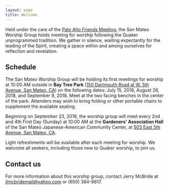 ```yaml
---
layout: page
title: Welcome
---
```


Held under the care of the [Palo Alto Friends Meeting](http://www.pafm.org), the San Mateo Worship Group holds meeting for worship following the Quaker  unprogrammed tradition. We gather in silence, waiting expectantly for the leading of the Spirit, creating a space within and among ourselves for reflection and revelation.

## Schedule

The San Mateo Worship Group will be holding its first meetings for worship at 10:00 AM outside in **Bay Tree Park** ([150 Dartmouth Road at W. 5th Avenue, San Mateo, CA](https://goo.gl/maps/NG8odiNWH8v)) on the following dates: July 15, 2018, August 26, 2018, and September 9, 2018. Meet at the two facing benches in the center of the park. Attenders may wish to bring folding or other portable chairs to supplement the available seating.

Beginning on September 23, 2018, the worship group will meet every 2nd and 4th First Day (Sunday) at 10:00 AM at the **Gardeners' Association Hall** of the San Mateo Japanese-American Community Center, at [503 East 5th Avenue, San Mateo, CA](https://goo.gl/maps/dUF4DYRoydx).

Light refreshments will be available after each meeting for worship. We welcome all seekers, including those new to Quaker worship, to join us.

## Contact us

For more information about this worship group, contact Jerry McBride at [jlmcbridemail@yahoo.com](mailto:jlmcbridemail@yahoo.com) or (650) 384-9817.

